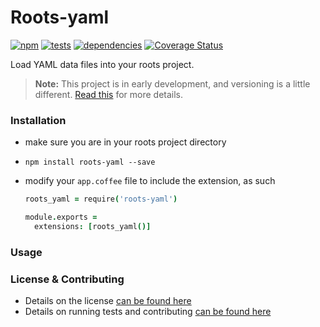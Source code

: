 Roots-yaml
=============================

[![npm](https://badge.fury.io/js/roots-yaml.png)](http://badge.fury.io/js/roots-yaml) [![tests](https://travis-ci.org/carrot/roots-yaml.png?branch=master)](https://travis-ci.org/carrot/roots-yaml) [![dependencies](https://david-dm.org/carrot/roots-yaml.png?theme=shields.io)](https://david-dm.org/carrot/roots-yaml) [![Coverage Status](https://img.shields.io/coveralls/carrot/roots-netlify.svg)](https://coveralls.io/r/carrot/roots-yaml?branch=master)

Load YAML data files into your roots project.

> **Note:** This project is in early development, and versioning is a little different. [Read this](http://markup.im/#q4_cRZ1Q) for more details.

### Installation

- make sure you are in your roots project directory
- `npm install roots-yaml --save`
- modify your `app.coffee` file to include the extension, as such

  ```coffee
  roots_yaml = require('roots-yaml')

  module.exports =
    extensions: [roots_yaml()]
  ```

### Usage


### License & Contributing

- Details on the license [can be found here](LICENSE.md)
- Details on running tests and contributing [can be found here](contributing.md)
